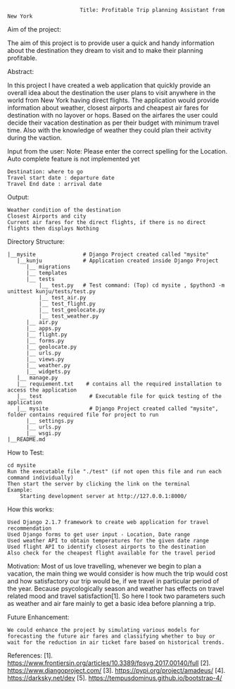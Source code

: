                            Title: Profitable Trip planning Assistant from New York 

Aim of the project:

  The aim of this project is to provide user a quick and handy information about the destination they dream to visit and to make their planning profitable.

Abstract:
    
   In this project I have created a web application that quickly provide an overall idea about the destination the user plans to visit anywhere in the world from New York having direct flights. The application would provide information about weather, closest airports and cheapest air fares for destination with no layover or hops. Based on the airfares the user could decide their vacation destination as per their budget with minimum travel time. Also with the knowledge of weather they could plan their activity during the vaction.


Input from the user:
Note: Please enter the correct spelling for the Location. Auto complete feature is not implemented yet   
    
    Destination: where to go
    Travel start date : departure date 
    Travel End date : arrival date
    
Output:
   
    Weather condition of the destination
    Closest Airports and city
    Current air fares for the direct flights, if there is no direct flights then displays Nothing
    

Directory Structure:

    |__mysite               # Django Project created called "mysite"
       |__kunju             # Application created inside Django Project
          |__ migrations
          |__ templates
          |__ tests
              |__ test.py   # Test command: (Top) cd mysite , $python3 -m unittest kunju/tests/test.py
              |__ test_air.py
              |__ test_flight.py
              |__ test_geolocate.py
              |__ test_weather.py
          |__ air.py
          |__ apps.py
          |__ flight.py
          |__ forms.py
          |__ geolocate.py
          |__ urls.py
          |__ views.py
          |__ weather.py
          |__ widgets.py
       |__ manage.py 
       |__ requiement.txt    # contains all the required installation to access the application 
       |__ test               # Executable file for quick testing of the application
       |__ mysite             # Django Project created called "mysite", folder contains required file for project to run
          |__ settings.py
          |__ urls.py
          |__ wsgi.py
    |__README.md
    
How to Test:
   
    cd mysite
    Run the executable file "./test" (if not open this file and run each command individually)
    Then start the server by clicking the link on the terminal
    Example:
        Starting development server at http://127.0.0.1:8000/

How this works:
    
    Used Django 2.1.7 framework to create web application for travel recommendation
    Used Django forms to get user input - Location, Date range
    Used weather API to obtain temperatures for the given date range
    Used flight API to identify closest airports to the destination  
    Also check for the cheapest flight available for the travel period
    
Motivation:
    Most of us love travelling, whenever we begin to plan a vacation, the main thing we would consider is how much the trip would cost and how satisfactory our trip would be, if we travel in particular period of the year. Because psycologically season and weather has effects on travel related mood and travel satisfaction[1]. So here I took two parameters such as weather and air fare mainly to get a basic idea before planning a trip.


Future Enhancement:
    
    We could enhance the project by simulating various models for forecasting the future air fares and classifying whether to buy or wait for the reduction in air ticket fare based on historical trends. 
    
References:
[1]. https://www.frontiersin.org/articles/10.3389/fpsyg.2017.00140/full
[2]. https://www.djangoproject.com/
[3]. https://pypi.org/project/amadeus/
[4]. https://darksky.net/dev
[5]. https://tempusdominus.github.io/bootstrap-4/

  
